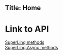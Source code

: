 ﻿Title: Home
---
# Link to API

[SuperLinq methods](xref:api-SuperLinq.SuperEnumerable)<br/>
[SuperLinq.Async methods](xref:api-SuperLinq.Async.AsyncSuperEnumerable)
